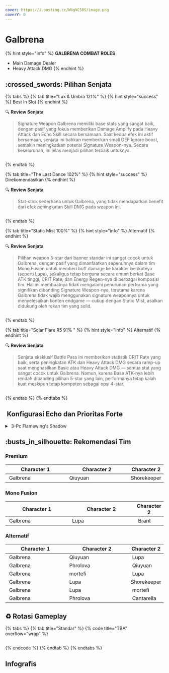 ```yaml
---
cover: https://i.postimg.cc/WbgVC5BS/image.png
coverY: 0
---
```


# Galbrena

{% hint style="info" %}
**GALBRENA COMBAT ROLES**

* Main Damage Dealer
* Heavy Attack DMG
{% endhint %}

## :crossed\_swords: Pilihan Senjata

{% tabs %}
{% tab title="Lux & Umbra 121%" %}
{% hint style="success" %}
Best In Slot
{% endhint %}

:mag: **Review Senjata**

> Signature Weapon Galbrena memiliki base stats yang sangat baik, dengan pasif yang fokus memberikan Damage Amplify pada Heavy Attack dan Echo Skill secara bersamaan. Saat kedua efek ini aktif bersamaan, senjata ini bahkan memberikan small DEF Ignore boost, semakin meningkatkan potensi Signature Weapon-nya. Secara keseluruhan, ini jelas menjadi pilihan terbaik untuknya.

<figure><img src="https://api-v2.encore.moe/resource/Data/Game/Aki/UI/UIResources/Common/Image/IconWeapon/T_IconWeapon21030036_UI.png" alt=""><figcaption></figcaption></figure>
{% endtab %}

{% tab title="The Last Dance 102%" %}
{% hint style="success" %}
Direkomendasikan
{% endhint %}

:mag: **Review Senjata**

> Stat-stick sederhana untuk Galbrena, yang tidak mendapatkan benefit dari efek peningkatan Skill DMG pada weapon ini.

<figure><img src="https://api-v2.encore.moe/resource/Data/Game/Aki/UI/UIResources/Common/Image/IconWeapon/T_IconWeapon21030017_UI.png" alt=""><figcaption></figcaption></figure>
{% endtab %}

{% tab title="Static Mist 100%" %}
{% hint style="info" %}
Alternatif
{% endhint %}

:mag: **Review Senjata**

> Pilihan weapon 5-star dari banner standar ini sangat cocok untuk Galbrena, dengan pasif yang dimanfaatkan sepenuhnya dalam tim Mono Fusion untuk memberi buff damage ke karakter berikutnya (seperti Lupa), sekaligus tetap berguna secara umum berkat Base ATK tinggi, CRIT Rate, dan Energy Regen-nya di berbagai komposisi tim. Hal ini membuatnya tidak mengalami penurunan performa yang signifikan dibanding Signature Weapon-nya, terutama karena Galbrena tidak wajib menggunakan signature weaponnya untuk menyelesaikan konten endgame — cukup dengan Static Mist, asalkan didukung oleh rekan tim yang solid.

<figure><img src="https://api-v2.encore.moe/resource/Data/Game/Aki/UI/UIResources/Common/Image/IconWeapon/T_IconWeapon21030015_UI.png" alt=""><figcaption></figcaption></figure>
{% endtab %}

{% tab title="Solar Flare R5 91%  " %}
{% hint style="info" %}
Alternatif
{% endhint %}

:mag: **Review Senjata**

> Senjata eksklusif Battle Pass ini memberikan statistik CRIT Rate yang baik, serta peningkatan ATK dan Heavy Attack DMG secara ramp-up saat menghasilkan Basic atau Heavy Attack DMG — semua stat yang sangat cocok untuk Galbrena. Namun, karena Base ATK-nya lebih rendah dibanding pilihan 5-star yang lain, performanya tetap kalah kuat meskipun tetap kompeten sebagai opsi 4-star.

<figure><img src="https://api-v2.encore.moe/resource/Data/Game/Aki/UI/UIResources/Common/Image/IconWeapon/T_IconWeapon21030104_UI.png" alt=""><figcaption></figcaption></figure>
{% endtab %}
{% endtabs %}

## <img src="https://wuthering.wiki/img/item_10.png" alt="" data-size="line"> Konfigurasi Echo dan Prioritas Forte

<details>

<summary><img src="https://api-v2.encore.moe/resource/Data/Game/Aki/UI/UIResources/Common/Image/IconElementAttri/T_IconElementAttriFireA.png" alt="" data-size="line"> 3-Pc Flamewing's Shadow</summary>

#### **Pilihan 2-Pc nya**

<img src="https://api-v2.encore.moe/resource/Data/Game/Aki/UI/UIResources/Common/Image/IconElementAttri/T_IconElementAttriFire.png" alt="" data-size="line"> Molten Rift\
Fusion DMG + 10%

<img src="https://api-v2.encore.moe/resource/Data/Game/Aki/UI/UIResources/Common/Image/IconElementAttri/T_IconElementAttriFireUltimateSkill.png" alt="" data-size="line"> Flaming Clawprint\
Fusion DMG + 10%

<img src="https://api-v2.encore.moe/resource/Data/Game/Aki/UI/UIResources/Common/Image/IconElementAttri/T_IconElementAttriAttack.png" alt="" data-size="line"> Lingering Tunes\
ATK +10%

#### **Echo Set**

3 - (Main Echo: Corrosaurus) <mark style="color:red;">**Fusion DMG**</mark> bonus%&#x20;

<img src="https://api-v2.encore.moe/resource/Data/Game/Aki/UI/UIResources/Common/Image/IconMonsterHead/T_IconMonsterHead_32044_UI.png" alt="" data-size="original">



* Nightmare: Inferno Rider - CR% / CDM%
* 3 - <mark style="color:red;">**Fusion DMG**</mark> bonus%
* 1 - ATK%
* 1 - ATK%

#### **Prioritas Echo Substat**

* ER% (120%)
* CR% / CDM%
* ATK%
* Heavy ATK Bonus%
* Flat ATK

#### **Prioritas Forte**

Forte    >    Resonance Liberation    >    Normal Attack    >    Resonance Skill    =    Intro

</details>

## :busts\_in\_silhouette: Rekomendasi Tim

### Premium

<table><thead><tr><th width="245">Character 1</th><th width="259.8193359375">Character 2</th><th>Character 2</th></tr></thead><tbody><tr><td><img src="https://api-v2.encore.moe/resource/Data/Game/Aki/UI/UIResources/Common/Image/IconRoleHead150/T_IconRoleHead150_55_UI.png" alt="" data-size="line"><img src="https://api-v2.encore.moe/resource/Data/Game/Aki/UI/UIResources/Common/Image/IconElementAttri/T_IconElementAttriFireA.png" alt="" data-size="line"> Galbrena</td><td><img src="https://api-v2.encore.moe/resource/Data/Game/Aki/UI/UIResources/Common/Image/IconRoleHead150/T_IconRoleHead150_56_UI.png" alt="" data-size="line"><img src="https://api-v2.encore.moe/resource/Data/Game/Aki/UI/UIResources/Common/Image/IconElementAttri/T_IconElementAttriSupport.png" alt="" data-size="line"><img src="https://wuthering.wiki/img/fettericon_8.png" alt="" data-size="line"> Qiuyuan</td><td><img src="https://api-v2.encore.moe/resource/Data/Game/Aki/UI/UIResources/Common/Image/IconRoleHead150/T_IconRoleHead150_28_UI.png" alt="" data-size="line"><img src="https://api-v2.encore.moe/resource/Data/Game/Aki/UI/UIResources/Common/Image/IconElementAttri/T_IconElementAttriCure.png" alt="" data-size="line"> Shorekeeper</td></tr></tbody></table>

### Mono Fusion

<table><thead><tr><th width="245">Character 1</th><th width="259.8193359375">Character 2</th><th>Character 2</th></tr></thead><tbody><tr><td><img src="https://api-v2.encore.moe/resource/Data/Game/Aki/UI/UIResources/Common/Image/IconRoleHead150/T_IconRoleHead150_55_UI.png" alt="" data-size="line"><img src="https://api-v2.encore.moe/resource/Data/Game/Aki/UI/UIResources/Common/Image/IconElementAttri/T_IconElementAttriFireA.png" alt="" data-size="line"> Galbrena</td><td><img src="https://api-v2.encore.moe/resource/Data/Game/Aki/UI/UIResources/Common/Image/IconRoleHead150/T_IconRoleHead150_46_UI.png" alt="" data-size="line"><img src="https://api-v2.encore.moe/resource/Data/Game/Aki/UI/UIResources/Common/Image/IconElementAttri/T_IconElementAttriFireUltimateSkill.png" alt="" data-size="line"> Lupa</td><td><img src="https://i.postimg.cc/wjXYhj80/Brant-Icon.png" alt="" data-size="line"><img src="https://wuthering.wiki/img/fettericon_14.png" alt="" data-size="line"> Brant</td></tr></tbody></table>

### Alternatif

<table><thead><tr><th width="245">Character 1</th><th width="259.8193359375">Character 2</th><th>Character 2</th></tr></thead><tbody><tr><td><img src="https://api-v2.encore.moe/resource/Data/Game/Aki/UI/UIResources/Common/Image/IconRoleHead150/T_IconRoleHead150_55_UI.png" alt="" data-size="line"><img src="https://api-v2.encore.moe/resource/Data/Game/Aki/UI/UIResources/Common/Image/IconElementAttri/T_IconElementAttriFireA.png" alt="" data-size="line"> Galbrena</td><td><img src="https://api-v2.encore.moe/resource/Data/Game/Aki/UI/UIResources/Common/Image/IconRoleHead150/T_IconRoleHead150_56_UI.png" alt="" data-size="line"><img src="https://api-v2.encore.moe/resource/Data/Game/Aki/UI/UIResources/Common/Image/IconElementAttri/T_IconElementAttriSupport.png" alt="" data-size="line"><img src="https://wuthering.wiki/img/fettericon_8.png" alt="" data-size="line"> Qiuyuan</td><td><img src="https://api-v2.encore.moe/resource/Data/Game/Aki/UI/UIResources/Common/Image/IconRoleHead150/T_IconRoleHead150_46_UI.png" alt="" data-size="line"><img src="https://api-v2.encore.moe/resource/Data/Game/Aki/UI/UIResources/Common/Image/IconElementAttri/T_IconElementAttriFireUltimateSkill.png" alt="" data-size="line"> Lupa</td></tr><tr><td><img src="https://api-v2.encore.moe/resource/Data/Game/Aki/UI/UIResources/Common/Image/IconRoleHead150/T_IconRoleHead150_55_UI.png" alt="" data-size="line"><img src="https://api-v2.encore.moe/resource/Data/Game/Aki/UI/UIResources/Common/Image/IconElementAttri/T_IconElementAttriFireA.png" alt="" data-size="line"> Galbrena</td><td><img src="https://api-v2.encore.moe/resource/Data/Game/Aki/UI/UIResources/Common/Image/IconRoleHead150/T_IconRoleHead150_41_UI.png" alt="" data-size="line"><img src="https://api-v2.encore.moe/resource/Data/Game/Aki/UI/UIResources/Common/Image/IconElementAttri/T_IconElementAttriDarkVision.png" alt="" data-size="line"> Phrolova</td><td><img src="https://api-v2.encore.moe/resource/Data/Game/Aki/UI/UIResources/Common/Image/IconRoleHead150/T_IconRoleHead150_56_UI.png" alt="" data-size="line"><img src="https://api-v2.encore.moe/resource/Data/Game/Aki/UI/UIResources/Common/Image/IconElementAttri/T_IconElementAttriSupport.png" alt="" data-size="line"><img src="https://wuthering.wiki/img/fettericon_8.png" alt="" data-size="line"> Qiuyuan</td></tr><tr><td><img src="https://api-v2.encore.moe/resource/Data/Game/Aki/UI/UIResources/Common/Image/IconRoleHead150/T_IconRoleHead150_55_UI.png" alt="" data-size="line"><img src="https://api-v2.encore.moe/resource/Data/Game/Aki/UI/UIResources/Common/Image/IconElementAttri/T_IconElementAttriFireA.png" alt="" data-size="line"> Galbrena</td><td><img src="https://api-v2.encore.moe/resource/Data/Game/Aki/UI/UIResources/Common/Image/IconRoleHead150/T_IconRoleHead150_13.png" alt="" data-size="line"><img src="https://api-v2.encore.moe/resource/Data/Game/Aki/UI/UIResources/Common/Image/IconElementAttri/T_IconElementAttriCooperate.png" alt="" data-size="line"> mortefi</td><td><img src="https://api-v2.encore.moe/resource/Data/Game/Aki/UI/UIResources/Common/Image/IconRoleHead150/T_IconRoleHead150_46_UI.png" alt="" data-size="line"><img src="https://api-v2.encore.moe/resource/Data/Game/Aki/UI/UIResources/Common/Image/IconElementAttri/T_IconElementAttriFireUltimateSkill.png" alt="" data-size="line"> Lupa</td></tr><tr><td><img src="https://api-v2.encore.moe/resource/Data/Game/Aki/UI/UIResources/Common/Image/IconRoleHead150/T_IconRoleHead150_55_UI.png" alt="" data-size="line"><img src="https://api-v2.encore.moe/resource/Data/Game/Aki/UI/UIResources/Common/Image/IconElementAttri/T_IconElementAttriFireA.png" alt="" data-size="line"> Galbrena</td><td><img src="https://api-v2.encore.moe/resource/Data/Game/Aki/UI/UIResources/Common/Image/IconRoleHead150/T_IconRoleHead150_46_UI.png" alt="" data-size="line"><img src="https://api-v2.encore.moe/resource/Data/Game/Aki/UI/UIResources/Common/Image/IconElementAttri/T_IconElementAttriFireUltimateSkill.png" alt="" data-size="line"> Lupa</td><td><img src="https://api-v2.encore.moe/resource/Data/Game/Aki/UI/UIResources/Common/Image/IconRoleHead150/T_IconRoleHead150_28_UI.png" alt="" data-size="line"><img src="https://api-v2.encore.moe/resource/Data/Game/Aki/UI/UIResources/Common/Image/IconElementAttri/T_IconElementAttriCure.png" alt="" data-size="line"> Shorekeeper</td></tr><tr><td><img src="https://api-v2.encore.moe/resource/Data/Game/Aki/UI/UIResources/Common/Image/IconRoleHead150/T_IconRoleHead150_55_UI.png" alt="" data-size="line"><img src="https://api-v2.encore.moe/resource/Data/Game/Aki/UI/UIResources/Common/Image/IconElementAttri/T_IconElementAttriFireA.png" alt="" data-size="line"> Galbrena</td><td><img src="https://api-v2.encore.moe/resource/Data/Game/Aki/UI/UIResources/Common/Image/IconRoleHead150/T_IconRoleHead150_46_UI.png" alt="" data-size="line"><img src="https://api-v2.encore.moe/resource/Data/Game/Aki/UI/UIResources/Common/Image/IconElementAttri/T_IconElementAttriFireUltimateSkill.png" alt="" data-size="line"> Lupa</td><td><img src="https://api-v2.encore.moe/resource/Data/Game/Aki/UI/UIResources/Common/Image/IconRoleHead150/T_IconRoleHead150_13.png" alt="" data-size="line"><img src="https://api-v2.encore.moe/resource/Data/Game/Aki/UI/UIResources/Common/Image/IconElementAttri/T_IconElementAttriCooperate.png" alt="" data-size="line"> mortefi</td></tr><tr><td><img src="https://api-v2.encore.moe/resource/Data/Game/Aki/UI/UIResources/Common/Image/IconRoleHead150/T_IconRoleHead150_55_UI.png" alt="" data-size="line"><img src="https://api-v2.encore.moe/resource/Data/Game/Aki/UI/UIResources/Common/Image/IconElementAttri/T_IconElementAttriFireA.png" alt="" data-size="line"> Galbrena</td><td><img src="https://api-v2.encore.moe/resource/Data/Game/Aki/UI/UIResources/Common/Image/IconRoleHead150/T_IconRoleHead150_41_UI.png" alt="" data-size="line"><img src="https://api-v2.encore.moe/resource/Data/Game/Aki/UI/UIResources/Common/Image/IconElementAttri/T_IconElementAttriDarkVision.png" alt="" data-size="line"> Phrolova</td><td><img src="https://i.postimg.cc/85PPbg3G/Cantarella-icon-role-made-by-Win.png" alt="" data-size="line"><img src="https://api-v2.encore.moe/resource/Data/Game/Aki/UI/UIResources/Common/Image/IconElementAttri/T_IconElementAttriCure.png" alt="" data-size="line"> Cantarella</td></tr></tbody></table>

## :recycle: Rotasi Gameplay

{% tabs %}
{% tab title="Standar" %}
{% code title="TBA" overflow="wrap" %}
```
```
{% endcode %}
{% endtab %}
{% endtabs %}

## Infografis

<figure><img src="https://i.postimg.cc/mkw2CtZV/2105-11-Octobers-2025.png" alt=""><figcaption></figcaption></figure>
